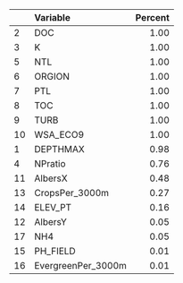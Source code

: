 |   |Variable           | Percent|
|:--|:------------------|-------:|
|2  |DOC                |    1.00|
|3  |K                  |    1.00|
|5  |NTL                |    1.00|
|6  |ORGION             |    1.00|
|7  |PTL                |    1.00|
|8  |TOC                |    1.00|
|9  |TURB               |    1.00|
|10 |WSA_ECO9           |    1.00|
|1  |DEPTHMAX           |    0.98|
|4  |NPratio            |    0.76|
|11 |AlbersX            |    0.48|
|13 |CropsPer_3000m     |    0.27|
|14 |ELEV_PT            |    0.16|
|12 |AlbersY            |    0.05|
|17 |NH4                |    0.05|
|15 |PH_FIELD           |    0.01|
|16 |EvergreenPer_3000m |    0.01|
